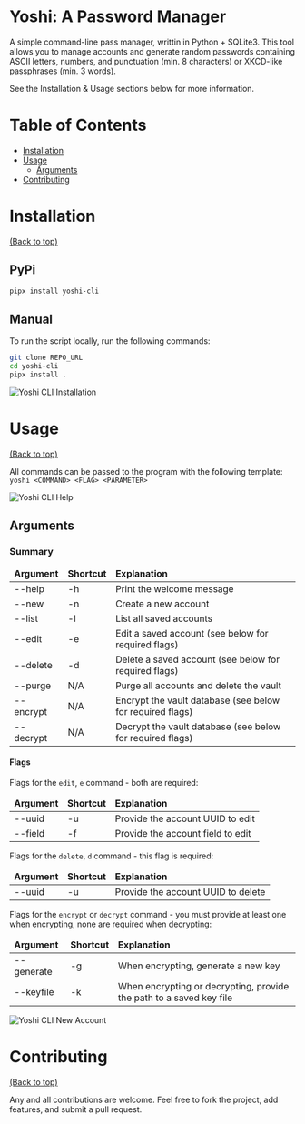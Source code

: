 # Yoshi: A Password Manager

A simple command-line pass manager, writtin in Python + SQLite3. This tool
allows you to manage accounts and generate random passwords containing ASCII
letters, numbers, and punctuation (min. 8 characters) or XKCD-like passphrases
(min. 3 words).

See the Installation & Usage sections below for more information.

# Table of Contents

-   [Installation](#installation)
-   [Usage](#usage)
    -   [Arguments](#arguments)
-   [Contributing](#contributing)

# Installation

[(Back to top)](#table-of-contents)

## PyPi

```bash
pipx install yoshi-cli
```

## Manual

To run the script locally, run the following commands:

```bash
git clone REPO_URL
cd yoshi-cli
pipx install .
```

![Yoshi CLI Installation](https://git.sr.ht/~cxc/yoshi-cli/blob/main/examples/installation.png)

# Usage

[(Back to top)](#table-of-contents)

All commands can be passed to the program with the following template:  
`yoshi <COMMAND> <FLAG> <PARAMETER>`

![Yoshi CLI Help](https://git.sr.ht/~cxc/yoshi-cli/blob/main/examples/help.png)

## Arguments

### Summary

<table>
  <thead>
    <tr>
      <td><b>Argument</b></td>
      <td><b>Shortcut</b></td>
      <td><b>Explanation</b></td>
    </tr>
  </thead>
  <tbody>
    <tr>
      <td>--help</td>
      <td>-h</td>
      <td>Print the welcome message</td>
    </tr>
    <tr>
      <td>--new</td>
      <td>-n</td>
      <td>Create a new account</td>
    </tr>
    <tr>
      <td>--list</td>
      <td>-l</td>
      <td>List all saved accounts</td>
    </tr>
    <tr>
      <td>--edit</td>
      <td>-e</td>
      <td>Edit a saved account (see below for required flags)</td>
    </tr>
    <tr>
      <td>--delete</td>
      <td>-d</td>
      <td>Delete a saved account (see below for required flags)</td>
    </tr>
    <tr>
      <td>--purge</td>
      <td>N/A</td>
      <td>Purge all accounts and delete the vault</td>
    </tr>
    <tr>
      <td>--encrypt</td>
      <td>N/A</td>
      <td>Encrypt the vault database (see below for required flags)</td>
    </tr>
    <tr>
      <td>--decrypt</td>
      <td>N/A</td>
      <td>Decrypt the vault database (see below for required flags)</td>
    </tr>
  </tbody>
</table>

#### Flags

Flags for the `edit`, `e` command - both are required:

<table>
  <thead>
    <tr>
      <td><b>Argument</b></td>
      <td><b>Shortcut</b></td>
      <td><b>Explanation</b></td>
    </tr>
  </thead>
  <tbody>
    <tr>
      <td>--uuid</td>
      <td>-u</td>
      <td>Provide the account UUID to edit</td>
    </tr>
    <tr>
      <td>--field</td>
      <td>-f</td>
      <td>Provide the account field to edit</td>
    </tr>
  </tbody>
</table>

Flags for the `delete`, `d` command - this flag is required:

<table>
  <thead>
    <tr>
      <td><b>Argument</b></td>
      <td><b>Shortcut</b></td>
      <td><b>Explanation</b></td>
    </tr>
  </thead>
  <tbody>
    <tr>
      <td>--uuid</td>
      <td>-u</td>
      <td>Provide the account UUID to delete</td>
    </tr>
  </tbody>
</table>

Flags for the `encrypt` or `decrypt` command - you must provide at least one
when encrypting, none are required when decrypting:

<table>
  <thead>
    <tr>
      <td><b>Argument</b></td>
      <td><b>Shortcut</b></td>
      <td><b>Explanation</b></td>
    </tr>
  </thead>
  <tbody>
    <tr>
      <td>--generate</td>
      <td>-g</td>
      <td>When encrypting, generate a new key</td>
    </tr>
    <tr>
      <td>--keyfile</td>
      <td>-k</td>
      <td>When encrypting or decrypting, provide the path to a saved key file</td>
    </tr>
  </tbody>
</table>

![Yoshi CLI New Account](https://git.sr.ht/~cxc/yoshi-cli/blob/main/examples/accounts.png)

# Contributing

[(Back to top)](#table-of-contents)

Any and all contributions are welcome. Feel free to fork the project, add
features, and submit a pull request.
